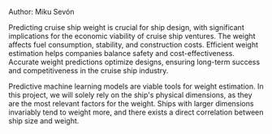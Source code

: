 Author: Miku Sevón

Predicting cruise ship weight is crucial for ship design, with significant implications for the economic viability of cruise ship ventures. 
The weight affects fuel consumption, stability, and construction costs. 
Efficient weight estimation helps companies balance safety and cost-effectiveness. 
Accurate weight predictions optimize designs, ensuring long-term success and competitiveness in the cruise ship industry.  

Predictive machine learning models are viable tools for weight estimation.
In this project, we will solely rely on the ship's physical dimensions, as they are the most relevant factors for the weight. 
Ships with larger dimensions invariably tend to weight more, and there exists a direct correlation between ship size and weight.
